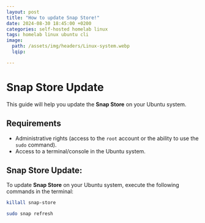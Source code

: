 ```yaml
---
layout: post
title: "How to update Snap Store!"
date: 2024-08-30 18:45:00 +0200
categories: self-hosted homelab linux
tags: homelab linux ubuntu cli
image:
  path: /assets/img/headers/Linux-system.webp
  lqip: 

---
```


# Snap Store Update

This guide will help you update the **Snap Store** on your Ubuntu system.


## Requirements

- Administrative rights (access to the `root` account or the ability to use the `sudo` command).
- Access to a terminal/console in the Ubuntu system.

## Snap Store Update:

To update **Snap Store** on your Ubuntu system, execute the following commands in the terminal:

```bash
killall snap-store
```

```bash
sudo snap refresh
```